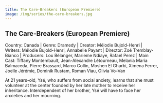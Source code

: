 ```yaml
---
title: The Care-Breakers (European Premiere)
image: /img/series/the-care-breakers.jpg
---
```


## The Care-Breakers (European Premiere)
Country: Canada | Genre: Dramedy | Creator: Mélodie Bujold-Henri | Writers: Mélodie Bujold-Henri, Annabelle Payant | Director: Zoé Tremblay-Bianco | Producers: Lou Bélanger, Marieme Ndiaye, Rafael Perez | Main Cast: Tiffany Montembault, Jean-Alexandre Létourneau, Melania Maria Balmaceda, Pierre Brassard, Marco Collin, Moshen El Gharbi, Ximena Ferrer, Joelle Jérémie, Dominik Rustam, Roman Viau, Olivia Vo-Van

At 21 years-old, Ysé, who suffers from social anxiety, learns that she must volunteer at the center founded by her late mother to receive her inheritance. Interdependent of her brother, Ysé will have to face her anxieties and her mourning.
